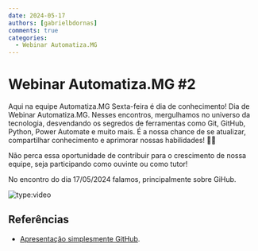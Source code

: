 ```yaml
---
date: 2024-05-17
authors: [gabrielbdornas]
comments: true
categories:
  - Webinar Automatiza.MG
---
```


# Webinar Automatiza.MG #2

Aqui na equipe Automatiza.MG Sexta-feira é dia de conhecimento!
Dia de Webinar Automatiza.MG.
Nesses encontros, mergulhamos no universo da tecnologia, desvendando os segredos de ferramentas como Git, GitHub, Python, Power Automate e muito mais.
É a nossa chance de se atualizar, compartilhar conhecimento e aprimorar nossas habilidades! :rocket::rocket:

<!-- more -->

Não perca essa oportunidade de contribuir para o crescimento de nossa equipe, seja participando como ouvinte ou como tutor!

No encontro do dia 17/05/2024 falamos, principalmente sobre GiHub.

![type:video](https://www.youtube.com/embed/P0IKA6XhOyA)

## Referências

- [Apresentação simplesmente GitHub](https://automatiza-mg.github.io/reveal.js/presentations/20231218_github/index.html).
